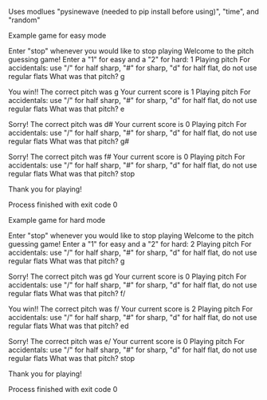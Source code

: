 Uses modlues "pysinewave (needed to pip install before using)", "time", and "random"

Example game for easy mode


Enter "stop" whenever you would like to stop playing
Welcome to the pitch guessing game! Enter a "1" for easy and a "2" for hard: 1
Playing pitch
For accidentals: use "/" for half sharp, "#" for sharp, "d" for half flat, do not use regular flats
What was that pitch? g

You win!! The correct pitch was g
Your current score is 1
Playing pitch
For accidentals: use "/" for half sharp, "#" for sharp, "d" for half flat, do not use regular flats
What was that pitch? e

Sorry! The correct pitch was d#
Your current score is 0
Playing pitch
For accidentals: use "/" for half sharp, "#" for sharp, "d" for half flat, do not use regular flats
What was that pitch? g#

Sorry! The correct pitch was f#
Your current score is 0
Playing pitch
For accidentals: use "/" for half sharp, "#" for sharp, "d" for half flat, do not use regular flats
What was that pitch? stop

Thank you for playing!

Process finished with exit code 0



Example game for hard mode



Enter "stop" whenever you would like to stop playing
Welcome to the pitch guessing game! Enter a "1" for easy and a "2" for hard: 2
Playing pitch
For accidentals: use "/" for half sharp, "#" for sharp, "d" for half flat, do not use regular flats
What was that pitch? g

Sorry! The correct pitch was gd
Your current score is 0
Playing pitch
For accidentals: use "/" for half sharp, "#" for sharp, "d" for half flat, do not use regular flats
What was that pitch? f/

You win!! The correct pitch was f/
Your current score is 2
Playing pitch
For accidentals: use "/" for half sharp, "#" for sharp, "d" for half flat, do not use regular flats
What was that pitch? ed

Sorry! The correct pitch was e/
Your current score is 0
Playing pitch
For accidentals: use "/" for half sharp, "#" for sharp, "d" for half flat, do not use regular flats
What was that pitch? stop

Thank you for playing!

Process finished with exit code 0
